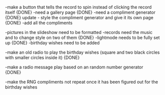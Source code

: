 -make a button that tells the record to spin instead of clicking the record itself {DONE}
-need a gallery page {DONE}
-need a compliment generator {DONE} update - style the compliment generator and give it its own page {DONE} 
-add all the compliments

-pictures in the slideshow need to be formatted
-records need the music and to change style on two of them {DONE}
-lightmode needs to be fully set up {DONE}
-birthday wishes need to be added

-make an old radio to play the birthday wishes (square and two black circles with smaller circles inside it) {DONE}

-make a radio message play based on an random number generator {DONE}

-make the RNG compliments not repeat once it has been figured out for the birthday wishes